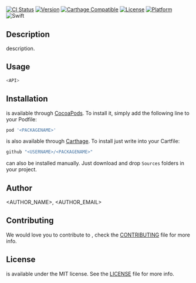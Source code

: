 # <PACKAGENAME>

[![CI Status](http://img.shields.io/travis/<USERNAME>/<PACKAGENAME>.svg?style=flat)](https://travis-ci.org/<USERNAME>/<PACKAGENAME>)
[![Version](https://img.shields.io/cocoapods/v/<PACKAGENAME>.svg?style=flat)](http://cocoadocs.org/docsets/<PACKAGENAME>)
[![Carthage Compatible](https://img.shields.io/badge/Carthage-compatible-4BC51D.svg?style=flat)](https://github.com/Carthage/Carthage)
[![License](https://img.shields.io/cocoapods/l/<PACKAGENAME>.svg?style=flat)](http://cocoadocs.org/docsets/<PACKAGENAME>)
[![Platform](https://img.shields.io/cocoapods/p/<PACKAGENAME>.svg?style=flat)](http://cocoadocs.org/docsets/<PACKAGENAME>)
![Swift](https://img.shields.io/badge/%20in-swift%203.0-orange.svg)

## Description

**<PACKAGENAME>** description.

## Usage

```swift
<API>
```

## Installation

**<PACKAGENAME>** is available through [CocoaPods](http://cocoapods.org). To install
it, simply add the following line to your Podfile:

```ruby
pod '<PACKAGENAME>'
```

**<PACKAGENAME>** is also available through [Carthage](https://github.com/Carthage/Carthage).
To install just write into your Cartfile:

```ruby
github "<USERNAME>/<PACKAGENAME>"
```

**<PACKAGENAME>** can also be installed manually. Just download and drop `Sources` folders in your project.

## Author

<AUTHOR_NAME>, <AUTHOR_EMAIL>

## Contributing

We would love you to contribute to **<PACKAGENAME>**, check the [CONTRIBUTING](https://github.com/<USERNAME>/<PACKAGENAME>/blob/master/CONTRIBUTING.md) file for more info.

## License

**<PACKAGENAME>** is available under the MIT license. See the [LICENSE](https://github.com/<USERNAME>/<PACKAGENAME>/blob/master/LICENSE.md) file for more info.
